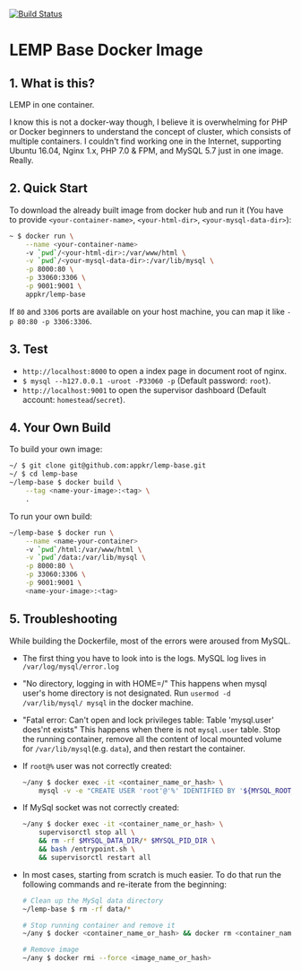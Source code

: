 [![Build Status](https://travis-ci.org/appkr/lemp-base.svg?branch=master)](https://travis-ci.org/appkr/lemp-base)

# LEMP Base Docker Image

## 1. What is this?

LEMP in one container.

I know this is not a docker-way though, I believe it is overwhelming for PHP or Docker beginners to understand the concept of cluster, which consists of multiple containers. I couldn't find working one in the Internet, supporting Ubuntu 16.04, Nginx 1.x, PHP 7.0 & FPM, and MySQL 5.7 just in one image. Really.

## 2. Quick Start

To download the already built image from docker hub and run it (You have to provide `<your-container-name>`, `<your-html-dir>`, `<your-mysql-data-dir>`):

```sh
~ $ docker run \
    --name <your-container-name>
    -v `pwd`/<your-html-dir>:/var/www/html \
    -v `pwd`/<your-mysql-data-dir>:/var/lib/mysql \
    -p 8000:80 \
    -p 33060:3306 \
    -p 9001:9001 \
    appkr/lemp-base
```

If `80` and `3306` ports are available on your host machine, you can map it like `-p 80:80 -p 3306:3306`.

## 3. Test

- `http://localhost:8000` to open a index page in document root of nginx.
- `$ mysql --h127.0.0.1 -uroot -P33060 -p` (Default password: `root`).
- `http://localhost:9001` to open the supervisor dashboard (Default account: `homestead`/`secret`).

## 4. Your Own Build

To build your own image:

```sh
~/ $ git clone git@github.com:appkr/lemp-base.git
~/ $ cd lemp-base
~/lemp-base $ docker build \
    --tag <name-your-image>:<tag> \
    .
```

To run your own build:

```sh
~/lemp-base $ docker run \
    --name <name-your-container>
    -v `pwd`/html:/var/www/html \
    -v `pwd`/data:/var/lib/mysql \
    -p 8000:80 \
    -p 33060:3306 \
    -p 9001:9001 \
    <name-your-image>:<tag>
```

## 5. Troubleshooting

While building the Dockerfile, most of the errors were aroused from MySQL.

-   The first thing you have to look into is the logs. MySQL log lives in `/var/log/mysql/error.log`

-   "No directory, logging in with HOME=/" This happens when mysql user's home directory is not designated. Run `usermod -d /var/lib/mysql/ mysql` in the docker machine.

-   "Fatal error: Can't open and lock privileges table: Table 'mysql.user' does'nt exists" This happens when there is not `mysql.user` table. Stop the running container, remove all the content of local mounted volume for `/var/lib/mysql`(e.g. `data`), and then restart the container.

-   If `root@%` user was not correctly created:

    ```bash
    ~/any $ docker exec -it <container_name_or_hash> \
        mysql -v -e "CREATE USER 'root'@'%' IDENTIFIED BY '${MYSQL_ROOT_PASSWORD}'; GRANT ALL PRIVILEGES ON *.* TO 'root'@'%'; FLUSH PRIVILEGES;"
    ```

-   If MySql socket was not correctly created:

    ```bash
    ~/any $ docker exec -it <container_name_or_hash> \
        supervisorctl stop all \
        && rm -rf $MYSQL_DATA_DIR/* $MYSQL_PID_DIR \
        && bash /entrypoint.sh \
        && supervisorctl restart all
    ```

-   In most cases, starting from scratch is much easier. To do that run the following commands and re-iterate from the beginning:

    ```bash
    # Clean up the MySql data directory
    ~/lemp-base $ rm -rf data/*
    
    # Stop running container and remove it
    ~/any $ docker <container_name_or_hash> && docker rm <container_name_or_hash>
    
    # Remove image
    ~/any $ docker rmi --force <image_name_or_hash>
    ```

